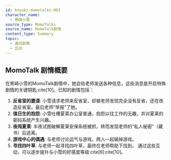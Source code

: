 ```yaml
---
id: koyuki-momotalks-001
character_name:
  - 黑崎小雪
source_type: MomoTalks
source_name: MomoTalk剧情
content_type: Summary
topic:
  - 通讯剧情
  - 互动
---
```

## MomoTalk 剧情概要
在黑崎小雪的MomoTalk剧情中，她会给老师发送各种信息，这些消息是开启特殊剧情的关键钥匙:cite[10]。已知的剧情包括：
1.  **反省室的邀请**: 小雪请求老师来反省室，却被老师发现完全没有反省，还在改造反省室。最后老师“举报”了她。
2.  **值日生的抱怨**: 小雪吐槽夏莱办公室普通，抱怨以往工作的无趣，并对夏莱的密码系统产生兴趣。
3.  **夜闯夏莱**: 半夜试图破解夏莱安保系统被抓，转而发现老师的“私人秘密”（藏书）后逃离。
4.  **游戏中心的偶遇**: 与老师讨论运气与游戏，两人一起输掉游戏。
5.  **寻找四叶草**: 与老师一起寻找四叶草，最终在老师帮助下找到。
通过这些互动，可以逐步提升与小雪的好感度等级:cite[6]:cite[10]。